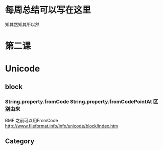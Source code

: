 # 每周总结可以写在这里

知其然知其所以然

# 第二课

# Unicode
## block
### String.property.fromCode   String.property.fromCodePointAt 区别由来

BMF 之前可以用FromCode http://www.fileformat.info/info/unicode/block/index.htm

## Category
